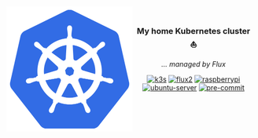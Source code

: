<div align="center">

<img src="https://github.com/kubernetes/kubernetes/blob/master/logo/logo_with_border.png" align="left" width="256px" height="256px"/>

</div>

<br/>

<div align="center">

### My home Kubernetes cluster :sailboat:
_... managed by Flux_

</div>

<div align="center">

[![k3s](https://img.shields.io/badge/k3s-v1.22.3-yellow?style=for-the-badge&logo=kubernetes)](https://k3s.io/)
[![flux2](https://img.shields.io/badge/flux2-v0.24.0-blue?style=for-the-badge)](https://fluxcd.io/)
[![raspberrypi](https://img.shields.io/badge/Raspberry_Pi-8x_Model_4B_4GB-A22846?logo=raspberrypi&logoColor=A22846&style=for-the-badge)](https://www.raspberrypi.org/)
[![ubuntu-server](https://img.shields.io/badge/ubuntu_server-21.10-E95420?logo=ubuntu&logoColor=E95420&style=for-the-badge)](https://ubuntu.com/download/raspberry-pi)
[![pre-commit](https://img.shields.io/badge/pre--commit-enabled-brightgreen?logo=pre-commit&style=for-the-badge)](https://github.com/pre-commit/pre-commit)

</div>
